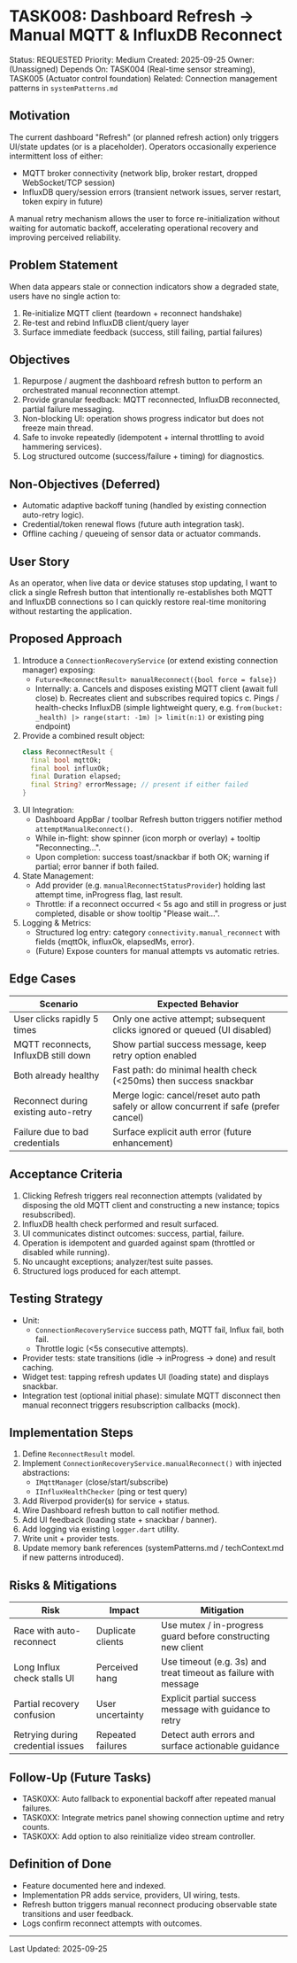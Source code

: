 # TASK008: Dashboard Refresh → Manual MQTT & InfluxDB Reconnect

Status: REQUESTED
Priority: Medium
Created: 2025-09-25
Owner: (Unassigned)
Depends On: TASK004 (Real-time sensor streaming), TASK005 (Actuator control foundation)
Related: Connection management patterns in `systemPatterns.md`

## Motivation
The current dashboard "Refresh" (or planned refresh action) only triggers UI/state updates (or is a placeholder). Operators occasionally experience intermittent loss of either:
- MQTT broker connectivity (network blip, broker restart, dropped WebSocket/TCP session)
- InfluxDB query/session errors (transient network issues, server restart, token expiry in future)

A manual retry mechanism allows the user to force re-initialization without waiting for automatic backoff, accelerating operational recovery and improving perceived reliability.

## Problem Statement
When data appears stale or connection indicators show a degraded state, users have no single action to:
1. Re-initialize MQTT client (teardown + reconnect handshake)
2. Re-test and rebind InfluxDB client/query layer
3. Surface immediate feedback (success, still failing, partial failures)

## Objectives
1. Repurpose / augment the dashboard refresh button to perform an orchestrated manual reconnection attempt.
2. Provide granular feedback: MQTT reconnected, InfluxDB reconnected, partial failure messaging.
3. Non-blocking UI: operation shows progress indicator but does not freeze main thread.
4. Safe to invoke repeatedly (idempotent + internal throttling to avoid hammering services).
5. Log structured outcome (success/failure + timing) for diagnostics.

## Non-Objectives (Deferred)
- Automatic adaptive backoff tuning (handled by existing connection auto-retry logic).
- Credential/token renewal flows (future auth integration task).
- Offline caching / queueing of sensor data or actuator commands.

## User Story
As an operator, when live data or device statuses stop updating, I want to click a single Refresh button that intentionally re-establishes both MQTT and InfluxDB connections so I can quickly restore real-time monitoring without restarting the application.

## Proposed Approach
1. Introduce a `ConnectionRecoveryService` (or extend existing connection manager) exposing:
   - `Future<ReconnectResult> manualReconnect({bool force = false})`
   - Internally:
     a. Cancels and disposes existing MQTT client (await full close)
     b. Recreates client and subscribes required topics
     c. Pings / health-checks InfluxDB (simple lightweight query, e.g. `from(bucket: _health) |> range(start: -1m) |> limit(n:1)` or existing ping endpoint)
2. Provide a combined result object:
   ```dart
   class ReconnectResult {
     final bool mqttOk;
     final bool influxOk;
     final Duration elapsed;
     final String? errorMessage; // present if either failed
   }
   ```
3. UI Integration:
   - Dashboard AppBar / toolbar Refresh button triggers notifier method `attemptManualReconnect()`.
   - While in-flight: show spinner (icon morph or overlay) + tooltip "Reconnecting…".
   - Upon completion: success toast/snackbar if both OK; warning if partial; error banner if both failed.
4. State Management:
   - Add provider (e.g. `manualReconnectStatusProvider`) holding last attempt time, inProgress flag, last result.
   - Throttle: if a reconnect occurred < 5s ago and still in progress or just completed, disable or show tooltip "Please wait…".
5. Logging & Metrics:
   - Structured log entry: category `connectivity.manual_reconnect` with fields {mqttOk, influxOk, elapsedMs, error}.
   - (Future) Expose counters for manual attempts vs automatic retries.

## Edge Cases
| Scenario | Expected Behavior |
|----------|-------------------|
| User clicks rapidly 5 times | Only one active attempt; subsequent clicks ignored or queued (UI disabled) |
| MQTT reconnects, InfluxDB still down | Show partial success message, keep retry option enabled |
| Both already healthy | Fast path: do minimal health check (<250ms) then success snackbar |
| Reconnect during existing auto-retry | Merge logic: cancel/reset auto path safely or allow concurrent if safe (prefer cancel) |
| Failure due to bad credentials | Surface explicit auth error (future enhancement) |

## Acceptance Criteria
1. Clicking Refresh triggers real reconnection attempts (validated by disposing the old MQTT client and constructing a new instance; topics resubscribed).
2. InfluxDB health check performed and result surfaced.
3. UI communicates distinct outcomes: success, partial, failure.
4. Operation is idempotent and guarded against spam (throttled or disabled while running).
5. No uncaught exceptions; analyzer/test suite passes.
6. Structured logs produced for each attempt.

## Testing Strategy
- Unit:
  - `ConnectionRecoveryService` success path, MQTT fail, Influx fail, both fail.
  - Throttle logic (<5s consecutive attempts).
- Provider tests: state transitions (idle -> inProgress -> done) and result caching.
- Widget test: tapping refresh updates UI (loading state) and displays snackbar.
- Integration test (optional initial phase): simulate MQTT disconnect then manual reconnect triggers resubscription callbacks (mock).

## Implementation Steps
1. Define `ReconnectResult` model.
2. Implement `ConnectionRecoveryService.manualReconnect()` with injected abstractions:
   - `IMqttManager` (close/start/subscribe)
   - `IInfluxHealthChecker` (ping or test query)
3. Add Riverpod provider(s) for service + status.
4. Wire Dashboard refresh button to call notifier method.
5. Add UI feedback (loading state + snackbar / banner).
6. Add logging via existing `logger.dart` utility.
7. Write unit + provider tests.
8. Update memory bank references (systemPatterns.md / techContext.md if new patterns introduced).

## Risks & Mitigations
| Risk | Impact | Mitigation |
|------|--------|-----------|
| Race with auto-reconnect | Duplicate clients | Use mutex / in-progress guard before constructing new client |
| Long Influx check stalls UI | Perceived hang | Use timeout (e.g. 3s) and treat timeout as failure with message |
| Partial recovery confusion | User uncertainty | Explicit partial success message with guidance to retry |
| Retrying during credential issues | Repeated failures | Detect auth errors and surface actionable guidance |

## Follow-Up (Future Tasks)
- TASK0XX: Auto fallback to exponential backoff after repeated manual failures.
- TASK0XX: Integrate metrics panel showing connection uptime and retry counts.
- TASK0XX: Add option to also reinitialize video stream controller.

## Definition of Done
- Feature documented here and indexed.
- Implementation PR adds service, providers, UI wiring, tests.
- Refresh button triggers manual reconnect producing observable state transitions and user feedback.
- Logs confirm reconnect attempts with outcomes.

---
Last Updated: 2025-09-25
